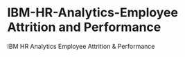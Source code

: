 # IBM-HR-Analytics-Employee Attrition and Performance
IBM HR Analytics Employee Attrition &amp; Performance
